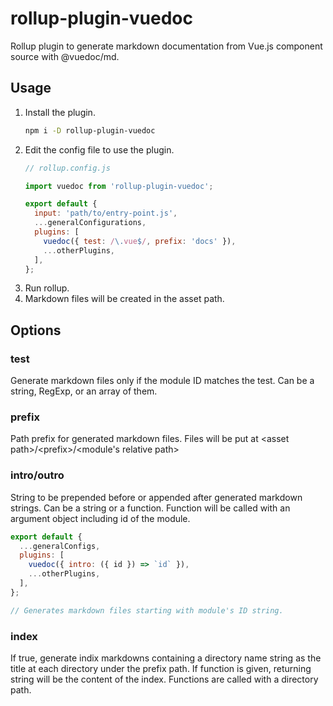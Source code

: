 # rollup-plugin-vuedoc
Rollup plugin to generate markdown documentation from Vue.js component source with @vuedoc/md.

## Usage
1. Install the plugin.
   ```sh
   npm i -D rollup-plugin-vuedoc
   ```
2. Edit the config file to use the plugin.
   ```js
   // rollup.config.js
   
   import vuedoc from 'rollup-plugin-vuedoc';
   
   export default {
     input: 'path/to/entry-point.js',
     ...generalConfigurations,
     plugins: [
       vuedoc({ test: /\.vue$/, prefix: 'docs' }),
       ...otherPlugins,
     ],
   };
   ```
3. Run rollup.
4. Markdown files will be created in the asset path.

## Options

### test
Generate markdown files only if the module ID matches the test. Can be a string,
RegExp, or an array of them.

### prefix
Path prefix for generated markdown files. Files will be put at
\<asset path>/\<prefix>/\<module's relative path>

### intro/outro
String to be prepended before or appended after generated markdown strings. Can
be a string or a function. Function will be called with an argument object including
id of the module.

```js
export default {
  ...generalConfigs,
  plugins: [
    vuedoc({ intro: ({ id }) => `id` }),
    ...otherPlugins,
  ],
};

// Generates markdown files starting with module's ID string.
```

### index
If true, generate indix markdowns containing a directory name string as the title
at each directory under the prefix path. If function is given, returning string
will be the content of the index. Functions are called with a directory path.
